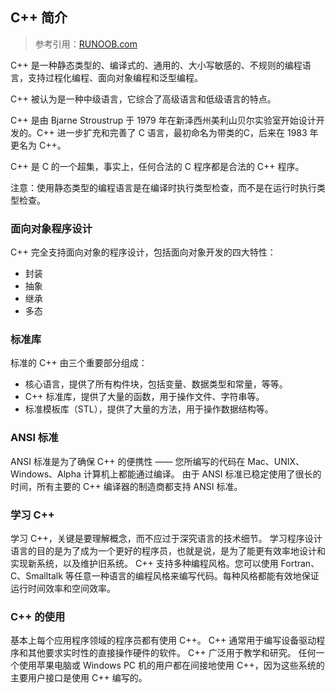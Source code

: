 ## C++ 简介

> 参考引用：[RUNOOB.com](https://www.runoob.com/cplusplus/cpp-intro.html)

C++ 是一种静态类型的、编译式的、通用的、大小写敏感的、不规则的编程语言，支持过程化编程、面向对象编程和泛型编程。

C++ 被认为是一种中级语言，它综合了高级语言和低级语言的特点。

C++ 是由 Bjarne Stroustrup 于 1979 年在新泽西州美利山贝尔实验室开始设计开发的。C++ 进一步扩充和完善了 C 语言，最初命名为带类的C，后来在 1983 年更名为 C++。

C++ 是 C 的一个超集，事实上，任何合法的 C 程序都是合法的 C++ 程序。

注意：使用静态类型的编程语言是在编译时执行类型检查，而不是在运行时执行类型检查。

### 面向对象程序设计
C++ 完全支持面向对象的程序设计，包括面向对象开发的四大特性：
- 封装
- 抽象
- 继承
- 多态

### 标准库
标准的 C++ 由三个重要部分组成：
  - 核心语言，提供了所有构件块，包括变量、数据类型和常量，等等。
  - C++ 标准库，提供了大量的函数，用于操作文件、字符串等。
  - 标准模板库（STL），提供了大量的方法，用于操作数据结构等。

### ANSI 标准
ANSI 标准是为了确保 C++ 的便携性 —— 您所编写的代码在 Mac、UNIX、Windows、Alpha 计算机上都能通过编译。
由于 ANSI 标准已稳定使用了很长的时间，所有主要的 C++ 编译器的制造商都支持 ANSI 标准。

### 学习 C++
学习 C++，关键是要理解概念，而不应过于深究语言的技术细节。
学习程序设计语言的目的是为了成为一个更好的程序员，也就是说，是为了能更有效率地设计和实现新系统，以及维护旧系统。
C++ 支持多种编程风格。您可以使用 Fortran、C、Smalltalk 等任意一种语言的编程风格来编写代码。每种风格都能有效地保证运行时间效率和空间效率。

### C++ 的使用
基本上每个应用程序领域的程序员都有使用 C++。
C++ 通常用于编写设备驱动程序和其他要求实时性的直接操作硬件的软件。
C++ 广泛用于教学和研究。
任何一个使用苹果电脑或 Windows PC 机的用户都在间接地使用 C++，因为这些系统的主要用户接口是使用 C++ 编写的。